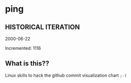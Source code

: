 # ping

## HISTORICAL ITERATION
2000-06-22

Incremented: 1116

## What is this?? 
Linux skills to hack the github commit visualization chart `;-)`
